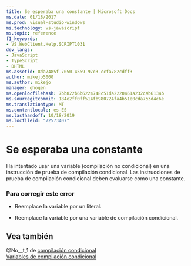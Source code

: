 ```yaml
---
title: Se esperaba una constante | Microsoft Docs
ms.date: 01/18/2017
ms.prod: visual-studio-windows
ms.technology: vs-javascript
ms.topic: reference
f1_keywords:
- VS.WebClient.Help.SCRIPT1031
dev_langs:
- JavaScript
- TypeScript
- DHTML
ms.assetid: 8da7485f-7050-4559-97c3-ccfa782cdff3
author: mikejo5000
ms.author: mikejo
manager: ghogen
ms.openlocfilehash: 7bb822b6b6224748c51da2220461a232cab6134b
ms.sourcegitcommit: 184e2ff0ff514fb980724fa4b51e0cda753d4c6e
ms.translationtype: MT
ms.contentlocale: es-ES
ms.lasthandoff: 10/18/2019
ms.locfileid: "72573407"
---
```

# <a name="expected-constant"></a>Se esperaba una constante
Ha intentado usar una variable (compilación no condicional) en una instrucción de prueba de compilación condicional. Las instrucciones de prueba de compilación condicional deben evaluarse como una constante.  
  
### <a name="to-correct-this-error"></a>Para corregir este error  
  
- Reemplace la variable por un literal.  
  
- Reemplace la variable por una variable de compilación condicional.  
  
## <a name="see-also"></a>Vea también  
 @No__t_1 de [compilación condicional](../../javascript/advanced/conditional-compilation-javascript.md)  
 [Variables de compilación condicional](../../javascript/advanced/conditional-compilation-variables-javascript.md)